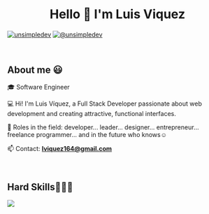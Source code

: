 <h1 align="center">Hello 👋 I'm Luis Viquez</h1> 

<p align="left">
<a href="https://www.linkedin.com/in/luis-v%C3%ADquez-1281a030a/" target="blank"><img align="center" src="https://img.shields.io/badge/LinkedIn-0077B5?style=for-the-badge&logo=linkedin&logoColor=white" alt="unsimpledev"/></a>
<a href = "mailto:lviquez164@gmail.com" target="blank"><img align="center" src="https://img.shields.io/badge/Gmail-D14836?style=for-the-badge&logo=gmail&logoColor=white" alt="@unsimpledev"  /></a>
  </p>
<br>
<h2>About me 😃</h2>
<!--Intro start-->

<p align="left">
🎓 Software Engineer

💻 Hi! I'm Luis Víquez, a Full Stack Developer passionate about web development and creating attractive, functional interfaces.

📝 Roles in the field: developer... leader... designer... entrepreneur... freelance programmer... and in the future who knows☺️

📫 Contact: **lviquez164@gmail.com**
<!--Intro end-->
  </p>
<br>

<h2 >Hard Skills👨🏻‍💻</h2>
<!--tech stack icons-->
<p align="left">
  <a href="https://skillicons.dev">
    <img src="https://skillicons.dev/icons?i=html,css,tailwind,js,ts,react,astro,nextjs,java,cs,php,express,mysql,github,gitlab,vscode,visualstudio&perline=12" />
  </a>
</p>
<br>
<!-------------------------->
<div id="proyectos">
<!------------------------->
